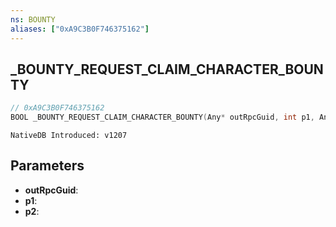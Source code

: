 ```yaml
---
ns: BOUNTY
aliases: ["0xA9C3B0F746375162"]
---
```

## _BOUNTY_REQUEST_CLAIM_CHARACTER_BOUNTY

```c
// 0xA9C3B0F746375162
BOOL _BOUNTY_REQUEST_CLAIM_CHARACTER_BOUNTY(Any* outRpcGuid, int p1, Any* p2);
```

```
NativeDB Introduced: v1207
```

## Parameters
* **outRpcGuid**:
* **p1**:
* **p2**:
